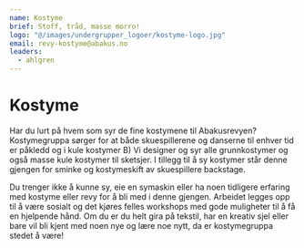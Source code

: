 ```yaml
---
name: Kostyme
brief: Stoff, tråd, masse morro!
logo: "@/images/undergrupper_logoer/kostyme-logo.jpg"
email: revy-kostyme@abakus.no
leaders:
  - ahlgren
---
```


# Kostyme

Har du lurt på hvem som syr de fine kostymene til Abakusrevyen? Kostymegruppa sørger for at både skuespillerene og danserne til enhver tid er påkledd og i kule kostymer B) Vi designer og syr alle grunnkostymer og også masse kule kostymer til sketsjer. I tillegg til å sy kostymer står denne gjengen for sminke og kostymeskift av skuespillere backstage. 

Du trenger ikke å kunne sy, eie en symaskin eller ha noen tidligere erfaring med kostyme eller revy for å bli med i denne gjengen. Arbeidet legges opp til å være sosialt og det kjøres felles workshops med gode muligheter til å få en hjelpende hånd. Om du er du helt gira på tekstil, har en kreativ sjel eller bare vil bli kjent med noen nye og lære noe nytt, da er kostymegruppa stedet å være! 
